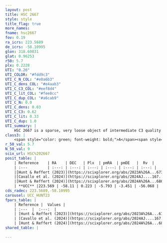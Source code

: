 ```yaml
---
layout: post
title: HSC 2667
style: style
title_flag: true
more_names: 
fname: hsc2667
fov: 0.19
ra_icrs: 223.5689
de_icrs: -58.10995
glon: 318.60031
glat: 0.96253
r50: 5.7
plx: 0.2228
UTI: "0.26"
UTI_COLOR: "#fdd9c3"
UTI_C_N_COL: "#e0a6b3"
UTI_C_dens_COL: "#e4aab3"
UTI_C_C3_COL: "#eef8d4"
UTI_C_lit_COL: "#fee8cc"
UTI_C_dup_COL: "#a6cab9"
UTI_C_N: 0.0
UTI_C_dens: 0.03
UTI_C_C3: 0.62
UTI_C_lit: 0.33
UTI_C_dup: 1.0
UTI_summary: |
    HSC 2667 is a sparse, very loose object of intermediate C3 quality. It was recently reported in the literature.<br><br><span style="color: #99180f; font-weight: bold;">Warning: </span>contains less than 25 stars with <i>P>0.5</i> estimated.
class3: |
    <span style="color: green; font-weight: bold;">A</span><span style="color: red; font-weight: bold;">C</span>
r_50_val: 5.7
N_50_val: 9
scix_url: HSC%202667
posit_table: |
    | Reference    | RA    | DEC   | Plx  | pmRA  | pmDE   |  Rv  |
    | :---         | :---: | :---: | :---: | :---: | :---: | :---: |
    |[Hunt & Reffert (2023)](https://scixplorer.org/abs/2023A%26A...673A.114H) | 223.533 | -58.099 | 0.243 | -5.81 | -3.44 | -50.348 |
    |[Cavallo et al. (2024)](https://scixplorer.org/abs/2024AJ....167...12C) | 223.532 | -58.145 | 0.249 | -- | -- | -- |
    |[Hunt & Reffert (2024)](https://scixplorer.org/abs/2024A%26A...686A..42H) | 223.533 | -58.099 | 0.243 | -5.81 | -3.44 | -50.348 |
    | **UCC** |223.569 | -58.11 | 0.223 | -5.793 | -3.451 | -56.068 | 
cds_radec: 223.5689,-58.10995
carousel: UCC_HUNT23
fpars_table: |
    | Reference |  Values |
    | :---  |  :---:  |
    | [Hunt & Reffert (2023)](https://scixplorer.org/abs/2023A%26A...673A.114H) | `AV50=4.673, diffAV50=3.229, MOD50=12.539, logAge50=8.292` |
    | [Cavallo et al. (2024)](https://scixplorer.org/abs/2024AJ....167...12C) | `AV50=4.76, dMod50=13.29, logAge50=8.02, [Fe/H]50=0.07` |
    | [Hunt & Reffert (2024)](https://scixplorer.org/abs/2024A%26A...686A..42H) | `MassJ=14280.1` |
shared_table: |
    
---
```

